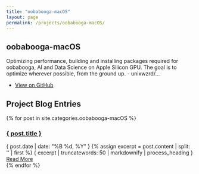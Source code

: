 ```yaml
---
title: "oobabooga-macOS"
layout: page
permalink: /projects/oobabooga-macOS/
---
```


## oobabooga-macOS

Optimizing performance, building and installing packages required for oobabooga, AI and Data Science on Apple Silicon GPU. The goal is to optimize wherever possible, from the ground up. - unixwzrd/...

- [View on GitHub](https://github.com/unixwzrd/oobabooga-macOS)

## Project Blog Entries

{% for post in site.categories.oobabooga-macOS %}
  <article class="post">
    <h3><a href="{ post.url | relative_url }">{ post.title }</a></h3>
    <span class="post-date">{ post.date | date: "%B %d, %Y" }</span>
    {% assign excerpt = post.content | split: '<!--more-->' | first %}
    { excerpt | truncatewords: 50 | markdownify | process_heading }
    <a href="{ post.url | relative_url }" class="btn">Read More</a>
  </article>
{% endfor %}
